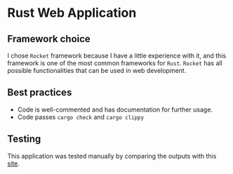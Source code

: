 # Rust Web Application

## Framework choice

I chose `Rocket` framework because I have a little experience with it, and this framework is one of the most common frameworks for `Rust`.
`Rocket` has all possible functionalities that can be used in web development.

## Best practices

- Code is well-commented and has documentation for further usage.
- Code passes `cargo check` and `cargo clippy`

## Testing

This application was tested manually by comparing the outputs with this [site](https://time.is/Moscow).
